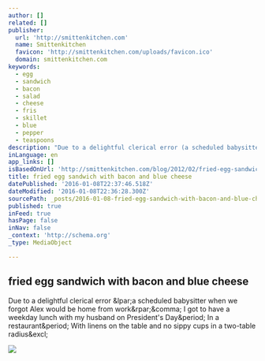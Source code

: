 ```yaml
---
author: []
related: []
publisher:
  url: 'http://smittenkitchen.com'
  name: Smittenkitchen
  favicon: 'http://smittenkitchen.com/uploads/favicon.ico'
  domain: smittenkitchen.com
keywords:
  - egg
  - sandwich
  - bacon
  - salad
  - cheese
  - fris
  - skillet
  - blue
  - pepper
  - teaspoons
description: "Due to a delightful clerical error (a scheduled babysitter when we forgot Alex would be home from work), I got to have a weekday lunch with my husband on President's Day. In a restaurant. With linens on the table and no sippy cups in a two-table radius!"
inLanguage: en
app_links: []
isBasedOnUrl: 'http://smittenkitchen.com/blog/2012/02/fried-egg-sandwich-with-bacon-and-blue-cheese/'
title: fried egg sandwich with bacon and blue cheese
datePublished: '2016-01-08T22:37:46.518Z'
dateModified: '2016-01-08T22:36:28.300Z'
sourcePath: _posts/2016-01-08-fried-egg-sandwich-with-bacon-and-blue-cheese.md
published: true
inFeed: true
hasPage: false
inNav: false
_context: 'http://schema.org'
_type: MediaObject

---
```

<article style=""><h1>fried egg sandwich with bacon and blue cheese</h1><p>Due to a delightful clerical error &amp;lpar;a scheduled babysitter when we forgot Alex would be home from work&amp;rpar;&amp;comma; I got to have a weekday lunch with my husband on President's Day&amp;period; In a restaurant&amp;period; With linens on the table and no sippy cups in a two-table radius&amp;excl;</p><img src="http://farm8.staticflickr.com/7046/6935374295_505fa0e945.jpg" /></article>